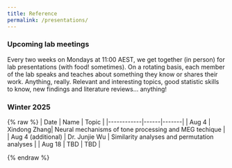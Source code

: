 ```yaml
---
title: Reference
permalink: /presentations/
---
```


### Upcoming lab meetings

Every two weeks on Mondays at 11:00 AEST, we get together (in person) for lab presentations (with food! sometimes).
On a rotating basis, each member of the lab speaks and teaches about something they know or shares their work. 
Anything, really. Relevant and interesting topics, good statistic skills to know, new findings and literature reviews... anything!

### Winter 2025
{% raw %}
| Date       | Name | Topic |
|------------|------|-------|
| Aug 4      | Xindong Zhang| Neural mechanisms of tone processing and MEG techique |
| Aug 4 (additional) | Dr. Junjie Wu  | Similarity analyses and permutation analyses   |
| Aug 18      | TBD | TBD |


{% endraw %}



